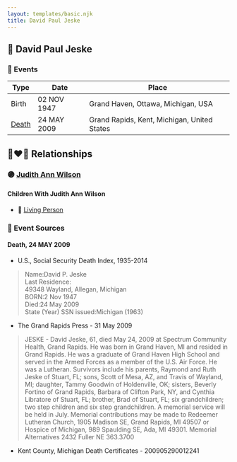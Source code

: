 ```yaml
---
layout: templates/basic.njk
title: David Paul Jeske
---
```

## 🔵 David Paul Jeske

### 📆 Events

Type | Date | Place
------ | ------ | ------
Birth | 02 NOV 1947 | Grand Haven, Ottawa, Michigan, USA
[Death](#event-1) | 24 MAY 2009 | Grand Rapids, Kent, Michigan, United States

## 👩‍❤️‍👨 Relationships

### 🟣 [Judith Ann Wilson](/people/5/50745588)

#### Children With Judith Ann Wilson
* 🔵 [Living Person](/people/8/87801312)
### 📰 Event Sources

#### <a id="event-1"></a> Death, 24 MAY 2009
* U.S., Social Security Death Index, 1935-2014
>   
  > Name:David P. Jeske  
  > Last Residence:  
  > 49348 Wayland, Allegan, Michigan  
  > BORN:2 Nov 1947  
  > Died:24 May 2009  
  > State (Year) SSN issued:Michigan (1963)
* The Grand Rapids Press  - 31 May 2009
>   
  > JESKE - David Jeske, 61, died May 24, 2009 at Spectrum Community Health, Grand Rapids. He was born in Grand Haven, MI and resided in Grand Rapids. He was a graduate of Grand Haven High School and served in the Armed Forces as a member of the U.S. Air Force. He was a Lutheran. Survivors include his parents, Raymond and Ruth Jeske of Stuart, FL; sons, Scott of Mesa, AZ, and Travis of Wayland, MI; daughter, Tammy Goodwin of Holdenville, OK; sisters, Beverly Fortino of Grand Rapids, Barbara of Clifton Park, NY, and Cynthia Libratore of Stuart, FL; brother, Brad of Stuart, FL; six grandchildren; two step children and six step grandchildren. A memorial service will be held in July. Memorial contributions may be made to Redeemer Lutheran Church, 1905 Madison SE, Grand Rapids, MI 49507 or Hospice of Michigan, 989 Spaulding SE, Ada, MI 49301. Memorial Alternatives 2432 Fuller NE 363.3700
* Kent County, Michigan Death Certificates  - 200905290012241